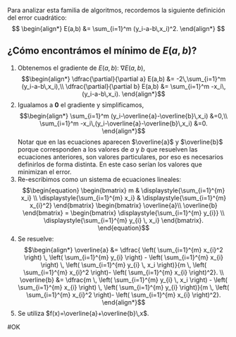 Para analizar esta familia de algoritmos, recordemos la siguiente definición del error cuadrático:
$$
\begin{align*}
	E(a,b) &= \sum_{i=1}^m (y_i-a-b\,x_i)^2.
\end{align*}
$$
## ¿Cómo encontrámos el mínimo de $E(a,b)$?
1. Obtenemos el gradiente de $E(a,b)$: $\nabla E(a,b)$, $$\begin{align*}
	\dfrac{\partial}{\partial a} E(a,b) &= -2\,\sum_{i=1}^m (y_i-a-b\,x_i),\\
	\dfrac{\partial}{\partial b} E(a,b) &= \sum_{i=1}^m -x_i\,(y_i-a-b\,x_i).
   \end{align*}$$
2. Igualamos a $\textbf{0}$ el gradiente y simplificamos,$$\begin{align*}
	\sum_{i=1}^m (y_i-\overline{a}-\overline{b}\,x_i) &=0,\\
	\sum_{i=1}^m -x_i\,(y_i-\overline{a}-\overline{b}\,x_i) &=0.
   \end{align*}$$Notar que en las ecuaciones aparecen $\overline{a}$ y $\overline{b}$ porque corresponden a los valores de $a$ y $b$ que resuelven las ecuaciones anteriores, son valores particulares, por eso es necesarios definirlos de forma distinta. En este caso serían los valores que minimizan el error.
3. Re-escribimos como un sistema de ecuaciones lineales:$$\begin{equation}
        \begin{bmatrix}
            m & \displaystyle{\sum_{i=1}^{m} x_i} \\
    		\displaystyle{\sum_{i=1}^{m} x_i} & \displaystyle{\sum_{i=1}^{m} x_{i}^2}
        \end{bmatrix}
        \begin{bmatrix}
            \overline{a}\\
            \overline{b}
        \end{bmatrix}
        =
        \begin{bmatrix}
            \displaystyle{\sum_{i=1}^{m} y_{i}} \\
    		\displaystyle{\sum_{i=1}^{m} y_{i} \, x_i}
        \end{bmatrix}.
    \end{equation}$$
4. Se resuelve: $$\begin{align*}
        \overline{a} &= \dfrac{ \left( \sum_{i=1}^{m} x_{i}^2 \right) \, \left( \sum_{i=1}^{m} y_{i} \right) - \left( \sum_{i=1}^{m} x_{i} \right) \, \left( \sum_{i=1}^{m} y_{i} \, x_i \right)}{m \, \left( \sum_{i=1}^{m} x_{i}^2 \right)- \left( \sum_{i=1}^{m} x_{i} \right)^2}. \\
        \overline{b} &= \dfrac{m \, \left( \sum_{i=1}^{m} y_{i} \, x_i \right) - \left( \sum_{i=1}^{m} x_{i} \right) \, \left( \sum_{i=1}^{m} y_{i} \right)}{m \, \left( \sum_{i=1}^{m} x_{i}^2 \right)- \left( \sum_{i=1}^{m} x_{i} \right)^2}.
    \end{align*}$$
5. Se utiliza $f(x)=\overline{a}+\overline{b}\,x$.

#OK